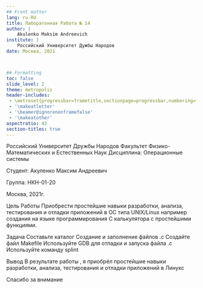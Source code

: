 ```yaml
---
## Front matter
lang: ru-RU
title: Лаборатонная Работа № 14 
author: |
	Akulenko Maksim Andreevich
institute: |
	Российский Университет Дужбы Народов
date: Москва, 2021



## Formatting
toc: false
slide_level: 2
theme: metropolis
header-includes: 
 - \metroset{progressbar=frametitle,sectionpage=progressbar,numbering=fraction}
 - '\makeatletter'
 - '\beamer@ignorenonframefalse'
 - '\makeatother'
aspectratio: 43
section-titles: true
---
```

Российский Университет Дружбы Народов
Факультет Физико-Математических и Естественных Наук
Дисциплина: Операционные системы

Студент: Акуленко Максим Андреевич

Группа: НКН-01-20

Москва, 2021г.

Цель Работы
Приобрести простейшие навыки разработки, анализа, тестирования и отладки приложений в ОС типа UNIX/Linux например создания на языке программирования С калькулятора с простейшими функциями.

Задача
Составьте каталог
Создание и заполнение файлов .c
Создайте файл Makefile
Используйте GDB для отладки и запуска файла .c
Используйте команду splint

Вывод
В результате работы , я приобрёл простейшие навыки разработки, анализа, тестирования и отладки приложений в Линукс

Спасибо за внимание